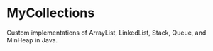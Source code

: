 # MyCollections
Custom implementations of ArrayList, LinkedList, Stack, Queue, and MinHeap in Java.
